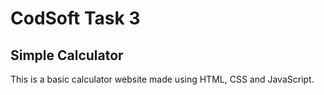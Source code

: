 # CodSoft Task 3
## Simple Calculator
This is a basic calculator website made using HTML, CSS and JavaScript.
